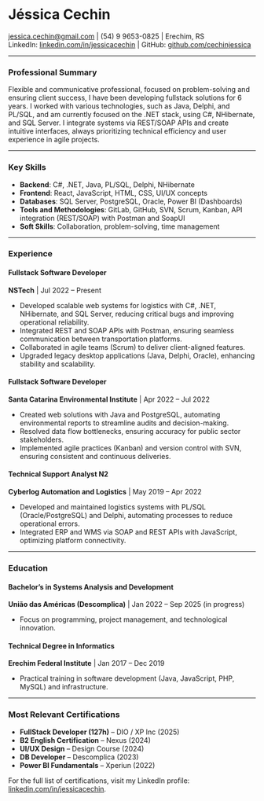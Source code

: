 # Jéssica Cechin

jessica.cechin@gmail.com | (54) 9 9653-0825 | Erechim, RS  
LinkedIn: [linkedin.com/in/jessicacechin](https://www.linkedin.com/in/jessicacechin) | GitHub: [github.com/cechinjessica](https://github.com/cechinjessica)

***
### Professional Summary

Flexible and communicative professional, focused on problem-solving and ensuring client success, I have been developing fullstack solutions for 6 years. I worked with various technologies, such as Java, Delphi, and PL/SQL, and am currently focused on the .NET stack, using C#, NHibernate, and SQL Server. I integrate systems via REST/SOAP APIs and create intuitive interfaces, always prioritizing technical efficiency and user experience in agile projects.

***
### Key Skills

- **Backend**: C#, .NET, Java, PL/SQL, Delphi, NHibernate
- **Frontend**: React, JavaScript, HTML, CSS, UI/UX concepts
- **Databases**: SQL Server, PostgreSQL, Oracle, Power BI (Dashboards)
- **Tools and Methodologies**: GitLab, GitHub, SVN, Scrum, Kanban, API integration (REST/SOAP) with Postman and SoapUI
- **Soft Skills**: Collaboration, problem-solving, time management  

***
### Experience

#### Fullstack Software Developer
**NSTech** | Jul 2022 – Present
- Developed scalable web systems for logistics with C#, .NET, NHibernate, and SQL Server, reducing critical bugs and improving operational reliability.
- Integrated REST and SOAP APIs with Postman, ensuring seamless communication between transportation platforms.
- Collaborated in agile teams (Scrum) to deliver client-aligned features.
- Upgraded legacy desktop applications (Java, Delphi, Oracle), enhancing stability and scalability.

#### Fullstack Software Developer
**Santa Catarina Environmental Institute** | Apr 2022 – Jul 2022
- Created web solutions with Java and PostgreSQL, automating environmental reports to streamline audits and decision-making.
- Resolved data flow bottlenecks, ensuring accuracy for public sector stakeholders.
- Implemented agile practices (Kanban) and version control with SVN, ensuring consistent and continuous deliveries.

#### Technical Support Analyst N2
**Cyberlog Automation and Logistics** | May 2019 – Apr 2022
- Developed and maintained logistics systems with PL/SQL (Oracle/PostgreSQL) and Delphi, automating processes to reduce operational errors.
- Integrated ERP and WMS via SOAP and REST APIs with JavaScript, optimizing platform connectivity.

***
### Education

#### Bachelor’s in Systems Analysis and Development
**União das Américas (Descomplica)** | Jan 2022 – Sep 2025 (in progress)
- Focus on programming, project management, and technological innovation.

#### Technical Degree in Informatics
**Erechim Federal Institute** | Jan 2017 – Dec 2019
- Practical training in software development (Java, JavaScript, PHP, MySQL) and infrastructure.

***
### Most Relevant Certifications

- **FullStack Developer (127h)** – DIO / XP Inc (2025)
- **B2 English Certification** – Nexus (2024)
- **UI/UX Design** – Design Course (2024)
- **DB Developer** – Descomplica (2023)
- **Power BI Fundamentals** – Xperiun (2022)

For the full list of certifications, visit my LinkedIn profile: [linkedin.com/in/jessicacechin](https://www.linkedin.com/in/jessicacechin).